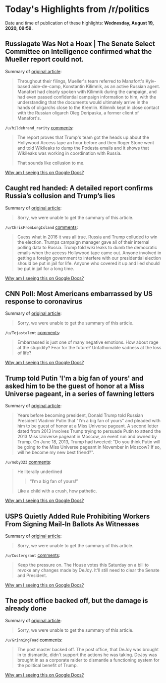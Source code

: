 # Today's Highlights from /r/politics

Date and time of publication of these highlights: **Wednesday, August 19, 2020, 09:59**.

## Russiagate Was Not a Hoax | The Senate Select Committee on Intelligence confirmed what the Mueller report could not.

Summary of [original article](https://www.theatlantic.com/ideas/archive/2020/08/russiagate-wasnt-a-hoax/615373/):

> Throughout their filings, Mueller's team referred to Manafort's Kyiv-based aide-de-camp, Konstantin Kilimnik, as an active Russian agent. Manafort had clearly spoken with Kilimnik during the campaign, and had even passed confidential campaign information to him, with the understanding that the documents would ultimately arrive in the hands of oligarchs close to the Kremlin. Kilimnik kept in close contact with the Russian oligarch Oleg Deripaska, a former client of Manafort's.

`/u/hildebrand_rarity` [comments](https://www.reddit.com/r/politics/comments/icnzmz/russiagate_was_not_a_hoax_the_senate_select/):

> The report proves that Trump's team got the heads up about the Hollywood Access tape an hour before and then Roger Stone went and told Wikileaks to dump the Podesta emails and it shows that Wikileaks was working in coordination with Russia.
> 
> That sounds like collusion to me.

[Why am I seeing this on Google Docs?](https://docs.google.com/document/d/1Dc6We63vOXIZsc0op-Bt4abqkYjXzOigalQqFxmvvbM/edit?usp=sharing)

## Caught red handed: A detailed report confirms Russia’s collusion and Trump’s lies

Summary of [original article](https://www.nydailynews.com/opinion/99-reasons-to-dump-trump/ny-edit-99-reasons-20200819-gapktc47p5cobn2gqu6npc73ym-story.html):

> Sorry, we were unable to get the summary of this article.

`/u/ChrisFromLongIsland` [comments](https://www.reddit.com/r/politics/comments/icmeji/caught_red_handed_a_detailed_report_confirms/):

> Guess what in 2016 it was all true. Russia and Trump colluded to win the election. Trumps campaign manager gave all of their internal polling data to Russia. Trump told wiki leaks to dumb the democratic emails when the access Hollywood tape came out. Anyone involved in getting a foreign government to interfere with our presidential election should be put in jail for life. Anyone who covered it up and lied should be put in jail for a long time.

[Why am I seeing this on Google Docs?](https://docs.google.com/document/d/1Dc6We63vOXIZsc0op-Bt4abqkYjXzOigalQqFxmvvbM/edit?usp=sharing)

## CNN Poll: Most Americans embarrassed by US response to coronavirus

Summary of [original article](https://www.cnn.com/2020/08/19/politics/cnn-poll-us-coronavirus-response-embarrassed/index.html):

> Sorry, we were unable to get the summary of this article.

`/u/Tejastalent` [comments](https://www.reddit.com/r/politics/comments/ickv49/cnn_poll_most_americans_embarrassed_by_us/):

> Embarrassed is just one of many negative emotions. How about rage at the stupidity? Fear for the future? Unfathomable sadness at the loss of life?

[Why am I seeing this on Google Docs?](https://docs.google.com/document/d/1Dc6We63vOXIZsc0op-Bt4abqkYjXzOigalQqFxmvvbM/edit?usp=sharing)

## Trump told Putin 'I'm a big fan of yours' and asked him to be the guest of honor at a Miss Universe pageant, in a series of fawning letters

Summary of [original article](https://www.businessinsider.com/revealed-donald-trump-letters-to-vladimir-putin-miss-universe-russia-2020-8):

> Years before becoming president, Donald Trump told Russian President Vladimir Putin that "I'm a big fan of yours" and pleaded with him to be guest of honor at a Miss Universe pageant. A second letter dated from 2013 involves Trump trying to persuade Putin to attend the 2013 Miss Universe pageant in Moscow, an event run and owned by Trump. On June 18, 2013, Trump had tweeted: "Do you think Putin will be going to the Miss Universe pageant in November in Moscow? If so, will he become my new best friend?".

`/u/moby323` [comments](https://www.reddit.com/r/politics/comments/icmnna/trump_told_putin_im_a_big_fan_of_yours_and_asked/):

> He literally underlined 
> 
> > “I’m a big fan of yours!”
> 
> Like a child with a crush, how pathetic.

[Why am I seeing this on Google Docs?](https://docs.google.com/document/d/1Dc6We63vOXIZsc0op-Bt4abqkYjXzOigalQqFxmvvbM/edit?usp=sharing)

## USPS Quietly Added Rule Prohibiting Workers From Signing Mail-In Ballots As Witnesses

Summary of [original article](https://talkingpointsmemo.com/news/usps-quietly-added-rule-prohibiting-workers-from-signing-mail-in-ballots-as-witnesses):

> Sorry, we were unable to get the summary of this article.

`/u/Custergrant` [comments](https://www.reddit.com/r/politics/comments/icmqhj/usps_quietly_added_rule_prohibiting_workers_from/):

> Keep the pressure on. The House votes this Saturday on a bill to revoke any changes made by DeJoy. It'll still need to clear the Senate and President.

[Why am I seeing this on Google Docs?](https://docs.google.com/document/d/1Dc6We63vOXIZsc0op-Bt4abqkYjXzOigalQqFxmvvbM/edit?usp=sharing)

## The post office backed off, but the damage is already done

Summary of [original article](https://www.cnn.com/2020/08/19/politics/what-matters-august-18/index.html):

> Sorry, we were unable to get the summary of this article.

`/u/GrinningToad` [comments](https://www.reddit.com/r/politics/comments/icn1da/the_post_office_backed_off_but_the_damage_is/):

> The post master backed off. The post office, that DeJoy was brought in to dismantle, didn't support the actions he was taking. DeJoy was brought in as a corporate raider to dismantle a functioning system for the political benefit of Trump.

[Why am I seeing this on Google Docs?](https://docs.google.com/document/d/1Dc6We63vOXIZsc0op-Bt4abqkYjXzOigalQqFxmvvbM/edit?usp=sharing)


